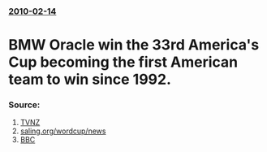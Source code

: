### [2010-02-14](/news/2010/02/14/index.md)

# BMW Oracle win the 33rd America's Cup becoming the first American team to win since 1992. 




### Source:

1. [TVNZ](http://tvnz.co.nz/sailing-news/america-s-cup-returns-3364368)
2. [saling.org/wordcup/news](http://www.sailing.org/worldcup/news/31647.php)
3. [BBC](http://news.bbc.co.uk/sport2/hi/other_sports/sailing/8515368.stm)
